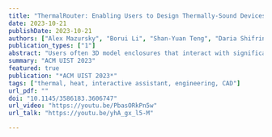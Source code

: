 ```yaml
---
title: "ThermalRouter: Enabling Users to Design Thermally-Sound Devices"
date: 2023-10-21
publishDate: 2023-10-21
authors: ["Alex Mazursky", "Borui Li", "Shan-Yuan Teng", "Daria Shifrina", "Joyce E Passananti", "Svitlana Midianko", "Pedro Lopes"]
publication_types: ["1"]
abstract: "Users often 3D model enclosures that interact with significant heat sources, such as electronics or appliances that generate heat (e.g., CPU, motor, lamps, etc.). While parts made by users might function well aesthetically or structurally, they are rarely thermally-sound. This happens because heat transfer is non-intuitive; thus, engineering thermal solutions is not straightforward. To tackle this, we developed ThermalRouter, a CAD plugin that assists with improving the thermal performance of their models. ThermalRouter automatically converts regions of the model to be made from thermally-conductive materials (such as nylon or metallic-silicone). These regions act as heat channels, branching away from hotspots to dissipate heat. The key is that ThermalRouter automatically simulates the thermal performance of many possible heat channel configurations and presents the user with the most thermally-sound design (e.g., lowest temperature). Furthermore, it allows users to customize by balancing costs, indicating non-modifiable geometry, etc. Most importantly, ThermalRouter achieves this without requiring manual labor to set up or parse the results of complex thermal simulations."
summary: "ACM UIST 2023"
featured: true
publication: "*ACM UIST 2023*"
tags: ["thermal, heat, interactive assistant, engineering, CAD"]
url_pdf: ""
doi: "10.1145/3586183.3606747"
url_video: "https://youtu.be/PbasORkPn5w"
url_talk: "https://youtu.be/yhA_gx_l5-M"

---
```


